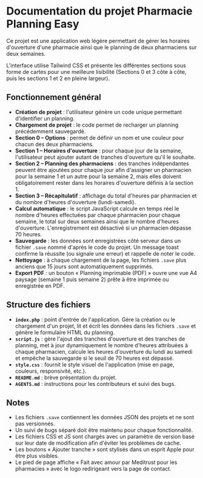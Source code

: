 # Documentation du projet Pharmacie Planning Easy

Ce projet est une application web légère permettant de gérer les horaires d'ouverture d'une pharmacie ainsi que le planning de deux pharmaciens sur deux semaines.

L'interface utilise Tailwind CSS et présente les différentes sections sous forme de cartes pour une meilleure lisibilité (Sections 0 et 3 côte à côte, puis les sections 1 et 2 en pleine largeur).

## Fonctionnement général
- **Création de projet** : l'utilisateur génère un code unique permettant d'identifier un planning.
- **Chargement de projet** : le code permet de recharger un planning précédemment sauvegardé.
- **Section 0 – Options** : permet de définir un nom et une couleur pour chacun des deux pharmaciens.
- **Section 1 – Horaires d'ouverture** : pour chaque jour de la semaine, l'utilisateur peut ajouter autant de tranches d'ouverture qu'il le souhaite.
- **Section 2 – Planning des pharmaciens** : des tranches indépendantes peuvent être ajoutées pour chaque jour afin d'assigner un pharmacien pour la semaine 1 et un autre pour la semaine 2, mais elles doivent obligatoirement rester dans les horaires d'ouverture définis à la section 1.
- **Section 3 – Récapitulatif** : affichage du total d'heures par pharmacien et du nombre d'heures d'ouverture (lundi-samedi).
- **Calcul automatique** : le script JavaScript calcule en temps réel le nombre d'heures effectuées par chaque pharmacien pour chaque semaine, le total sur deux semaines ainsi que le nombre d'heures d'ouverture. L'enregistrement est désactivé si un pharmacien dépasse 70 heures.
 - **Sauvegarde** : les données sont enregistrées côté serveur dans un fichier `.save` nommé d'après le code du projet. Un message toast confirme la réussite (ou signale une erreur) et rappelle de noter le code.
- **Nettoyage** : à chaque chargement de la page, les fichiers `.save` plus anciens que 15 jours sont automatiquement supprimés.
- **Export PDF** : un bouton « Planning imprimable (PDF) » ouvre une vue A4 paysage (semaine 1 puis semaine 2) prête à être imprimée ou enregistrée en PDF.

## Structure des fichiers
- **`index.php`** : point d'entrée de l'application. Gère la création ou le chargement d'un projet, lit et écrit les données dans les fichiers `.save` et génère le formulaire HTML du planning.
- **`script.js`** : gère l'ajout des tranches d'ouverture et des tranches de planning, met à jour dynamiquement le nombre d'heures attribuées à chaque pharmacien, calcule les heures d'ouverture du lundi au samedi et empêche la sauvegarde si le seuil de 70 heures est dépassé.
- **`style.css`** : fournit le style visuel de l'application (mise en page, couleurs, responsivité, etc.).
- **`README.md`** : brève présentation du projet.
- **`AGENTS.md`** : instructions pour les contributeurs et suivi des bugs.

## Notes
- Les fichiers `.save` contiennent les données JSON des projets et ne sont pas versionnés.
- Un suivi de bugs séparé doit être maintenu pour chaque fonctionnalité.
- Les fichiers CSS et JS sont chargés avec un paramètre de version basé sur leur date de modification afin d'éviter les problèmes de cache.
- Les boutons « Ajouter tranche » sont stylisés dans un esprit Apple pour être plus visibles.
- Le pied de page affiche « Fait avec amour par Meditrust pour les pharmacies » avec le logo redirigeant vers la page de contact.

